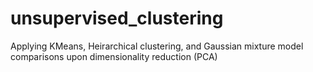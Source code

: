 # unsupervised_clustering
Applying KMeans, Heirarchical clustering, and Gaussian mixture model comparisons upon dimensionality reduction (PCA)
